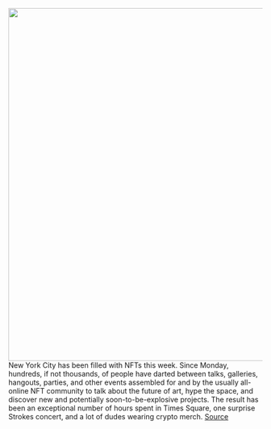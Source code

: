 <img src='https://cdn.vox-cdn.com/thumbor/25CthCjygeB87OamRRO_nfH9ZL0=/0x0:5908x3939/1200x800/filters:focal(2482x1498:3426x2442)/cdn.vox-cdn.com/uploads/chorus_image/image/70104413/dreamverse_5.0.jpg' width='700px' /><br/>
New York City has been filled with NFTs this week. Since Monday, hundreds, if not thousands, of people have darted between talks, galleries, hangouts, parties, and other events assembled for and by the usually all-online NFT community to talk about the future of art, hype the space, and discover new and potentially soon-to-be-explosive projects. The result has been an exceptional number of hours spent in Times Square, one surprise Strokes concert, and a lot of dudes wearing crypto merch.
<a href='https://www.theverge.com/2021/11/6/22766154/nft-gallery-party-beeple-dreamverse-69-million-first-in-person-display'> Source <a/>